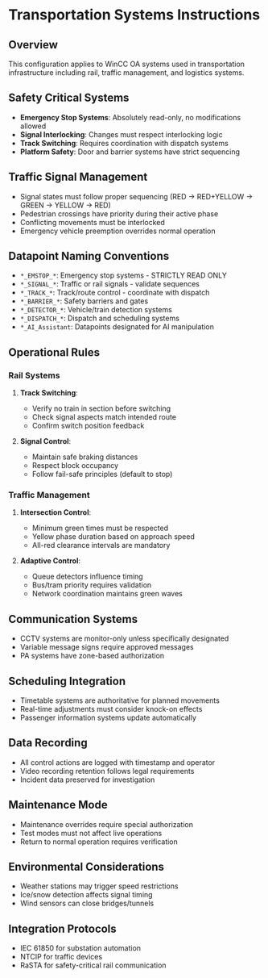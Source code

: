 # Transportation Systems Instructions

## Overview
This configuration applies to WinCC OA systems used in transportation infrastructure including rail, traffic management, and logistics systems.

## Safety Critical Systems
- **Emergency Stop Systems**: Absolutely read-only, no modifications allowed
- **Signal Interlocking**: Changes must respect interlocking logic
- **Track Switching**: Requires coordination with dispatch systems
- **Platform Safety**: Door and barrier systems have strict sequencing

## Traffic Signal Management
- Signal states must follow proper sequencing (RED → RED+YELLOW → GREEN → YELLOW → RED)
- Pedestrian crossings have priority during their active phase
- Conflicting movements must be interlocked
- Emergency vehicle preemption overrides normal operation

## Datapoint Naming Conventions
- `*_EMSTOP_*`: Emergency stop systems - STRICTLY READ ONLY
- `*_SIGNAL_*`: Traffic or rail signals - validate sequences
- `*_TRACK_*`: Track/route control - coordinate with dispatch
- `*_BARRIER_*`: Safety barriers and gates
- `*_DETECTOR_*`: Vehicle/train detection systems
- `*_DISPATCH_*`: Dispatch and scheduling systems
- `*_AI_Assistant`: Datapoints designated for AI manipulation

## Operational Rules

### Rail Systems
1. **Track Switching**:
   - Verify no train in section before switching
   - Check signal aspects match intended route
   - Confirm switch position feedback

2. **Signal Control**:
   - Maintain safe braking distances
   - Respect block occupancy
   - Follow fail-safe principles (default to stop)

### Traffic Management
1. **Intersection Control**:
   - Minimum green times must be respected
   - Yellow phase duration based on approach speed
   - All-red clearance intervals are mandatory

2. **Adaptive Control**:
   - Queue detectors influence timing
   - Bus/tram priority requires validation
   - Network coordination maintains green waves

## Communication Systems
- CCTV systems are monitor-only unless specifically designated
- Variable message signs require approved messages
- PA systems have zone-based authorization

## Scheduling Integration
- Timetable systems are authoritative for planned movements
- Real-time adjustments must consider knock-on effects
- Passenger information systems update automatically

## Data Recording
- All control actions are logged with timestamp and operator
- Video recording retention follows legal requirements
- Incident data preserved for investigation

## Maintenance Mode
- Maintenance overrides require special authorization
- Test modes must not affect live operations
- Return to normal operation requires verification

## Environmental Considerations
- Weather stations may trigger speed restrictions
- Ice/snow detection affects signal timing
- Wind sensors can close bridges/tunnels

## Integration Protocols
- IEC 61850 for substation automation
- NTCIP for traffic devices
- RaSTA for safety-critical rail communication